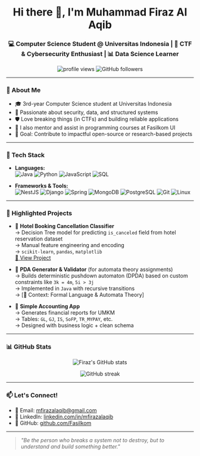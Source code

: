 <!-- Profil GitHub README -->

<h1 align="center">Hi there 👋, I'm Muhammad Firaz Al Aqib</h1>
<h3 align="center">💻 Computer Science Student @ Universitas Indonesia | 🔐 CTF & Cybersecurity Enthusiast | 📊 Data Science Learner</h3>

<p align="center">
  <img src="https://komarev.com/ghpvc/?username=FasiIkom&style=flat-square&color=blue" alt="profile views" />
  <img src="https://img.shields.io/github/followers/FasiIkom?style=social" alt="GitHub followers" />
</p>

---

### 🚀 About Me

- 🎓 3rd-year Computer Science student at Universitas Indonesia  
- 🧠 Passionate about security, data, and structured systems  
- 🛡️ Love breaking things (in CTFs) and building reliable applications  
- 💼 I also mentor and assist in programming courses at Fasilkom UI  
- 🎯 Goal: Contribute to impactful open-source or research-based projects

---

### 🔧 Tech Stack

- **Languages:**  
  ![Java](https://img.shields.io/badge/Java-ED8B00?style=for-the-badge&logo=java&logoColor=white)
  ![Python](https://img.shields.io/badge/Python-3776AB?style=for-the-badge&logo=python&logoColor=white)
  ![JavaScript](https://img.shields.io/badge/JavaScript-F7DF1E?style=for-the-badge&logo=javascript&logoColor=black)
  ![SQL](https://img.shields.io/badge/SQL-4479A1?style=for-the-badge&logo=postgresql&logoColor=white)

- **Frameworks & Tools:**  
  ![NestJS](https://img.shields.io/badge/NestJS-E0234E?style=for-the-badge&logo=nestjs&logoColor=white)
  ![Django](https://img.shields.io/badge/Django-092E20?style=for-the-badge&logo=django&logoColor=white)
  ![Spring](https://img.shields.io/badge/Spring-6DB33F?style=for-the-badge&logo=spring&logoColor=white)
  ![MongoDB](https://img.shields.io/badge/MongoDB-4EA94B?style=for-the-badge&logo=mongodb&logoColor=white)
  ![PostgreSQL](https://img.shields.io/badge/PostgreSQL-316192?style=for-the-badge&logo=postgresql&logoColor=white)
  ![Git](https://img.shields.io/badge/Git-F05032?style=for-the-badge&logo=git&logoColor=white)
  ![Linux](https://img.shields.io/badge/Linux-FCC624?style=for-the-badge&logo=linux&logoColor=black)

---

### 📌 Highlighted Projects

- 🐍 **Hotel Booking Cancellation Classifier**  
  → Decision Tree model for predicting `is_canceled` field from hotel reservation dataset  
  → Manual feature engineering and encoding  
  → `scikit-learn`, `pandas`, `matplotlib`  
  [🔗 View Project](https://github.com/FasiIkom/242saurus)

- 🔐 **PDA Generator & Validator** (for automata theory assignments)  
  → Builds deterministic pushdown automaton (DPDA) based on custom constraints like `3k = 4m`, `5i > 3j`  
  → Implemented in `Java` with recursive transitions  
  → [🧠 Context: Formal Language & Automata Theory]

- 🧾 **Simple Accounting App**  
  → Generates financial reports for UMKM  
  → Tables: `GL`, `GJ`, `IS`, `SoFP`, `TR_MYPAY`, etc.  
  → Designed with business logic + clean schema

---

### 📊 GitHub Stats

<p align="center">
  <img src="https://github-readme-stats.vercel.app/api?username=FasiIkom&show_icons=true&theme=tokyonight" alt="Firaz's GitHub stats" />
</p>

<p align="center">
  <img src="https://streak-stats.demolab.com/?user=FasiIkom&theme=tokyonight&hide_border=true" alt="GitHub streak" />
</p>

---

### 📫 Let's Connect!

- 📧 Email: [mfirazalaqib@gmail.com](mailto:mfirazalaqib@gmail.com)  
- 💼 LinkedIn: [linkedin.com/in/mfirazalaqib](https://linkedin.com/in/mfirazalaqib)  
- 🐙 GitHub: [github.com/FasiIkom](https://github.com/FasiIkom)

---

> *"Be the person who breaks a system not to destroy, but to understand and build something better."*

